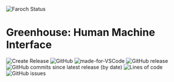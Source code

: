 ![Faroch Status](https://img.shields.io/badge/Faroch%20Latest%20Review-Approved-success?style=for-the-badge&logo=farfetch)
# Greenhouse: Human Machine Interface
![Create Release](https://github.com/farochmehri/hmi-ht19/workflows/Create%20Release/badge.svg) ![GitHub](https://img.shields.io/github/license/farochmehri/hmi-ht19) ![made-for-VSCode](https://img.shields.io/badge/Made%20for-VSCode-1f425f.svg) 
![GitHub release](https://img.shields.io/github/v/release/farochmehri/hmi-ht19) ![GitHub commits since latest release (by date)](https://img.shields.io/github/commits-since/farochmehri/hmi-ht19/latest) ![Lines of code](https://img.shields.io/tokei/lines/github/farochmehri/hmi-ht19) ![GitHub issues](https://img.shields.io/github/issues-raw/farochmehri/hmi-ht19)

